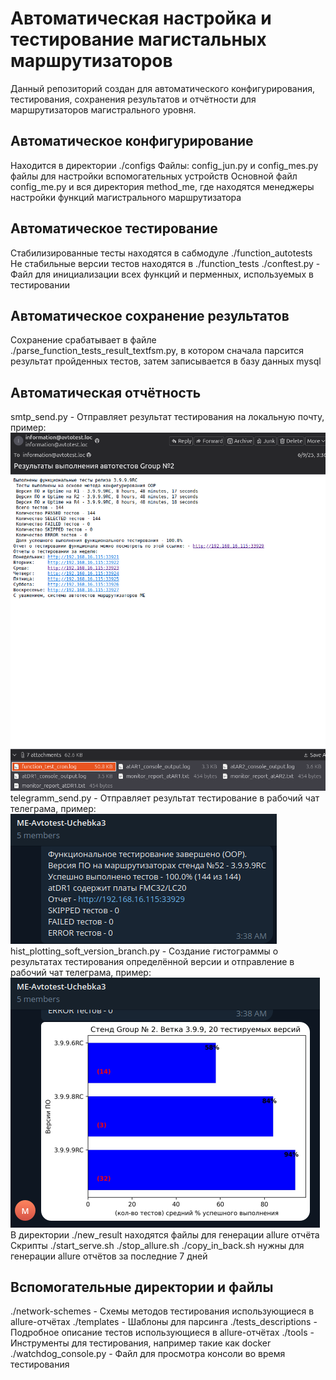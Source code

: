 # Автоматическая настройка и тестирование магистальных маршрутизаторов
Данный репозиторий создан для автоматического конфигурирования, тестирования, сохранения результатов и отчётности для маршрутизаторов магистрального уровня.
## Автоматическое конфигурирование
Находится в директории ./configs
Файлы: config_jun.py и config_mes.py файлы для настройки вспомогательных устройств
Основной файл config_me.py и вся директория method_me, где находятся менеджеры настройки функций магистрального маршрутизатора
## Автоматическое тестирование 
Стабилизированные тесты находятся в сабмодуле ./function_autotests
Не стабильные версии тестов находятся в ./function_tests
./conftest.py - Файл для инициализации всех функций и перменных, используемых в тестировании
## Автоматическое сохранение результатов
Сохранение срабатывает в файле ./parse_function_tests_result_textfsm.py, в котором сначала парсится результат пройденных тестов, затем записывается в базу данных mysql
## Автоматическая отчётность
smtp_send.py - Отправляет результат тестирования на локальную почту, пример:
![Сообщение на почту](mail.png)
telegramm_send.py - Отправляет результат тестирование в рабочий чат телеграма, пример:
![Сообщение в телеграм](telegram.png)
hist_plotting_soft_version_branch.py - Создание гистограммы о результатах тестирования определённой версии и отправление в рабочий чат телеграма, пример:
![Гистограмма](hist.png)
В директории ./new_result находятся файлы для генерации allure отчёта
Скрипты ./start_serve.sh ./stop_allure.sh ./copy_in_back.sh нужны для генерации allure отчётов за последние 7 дней
## Вспомогательные директории и файлы
./network-schemes - Схемы методов тестирования использующиеся в allure-отчётах
./templates - Шаблоны для парсинга
./tests_descriptions - Подробное описание тестов использующиеся в allure-отчётах
./tools - Инструменты для тестирования, например такие как docker
./watchdog_console.py - Файл для просмотра консоли во время тестирования
